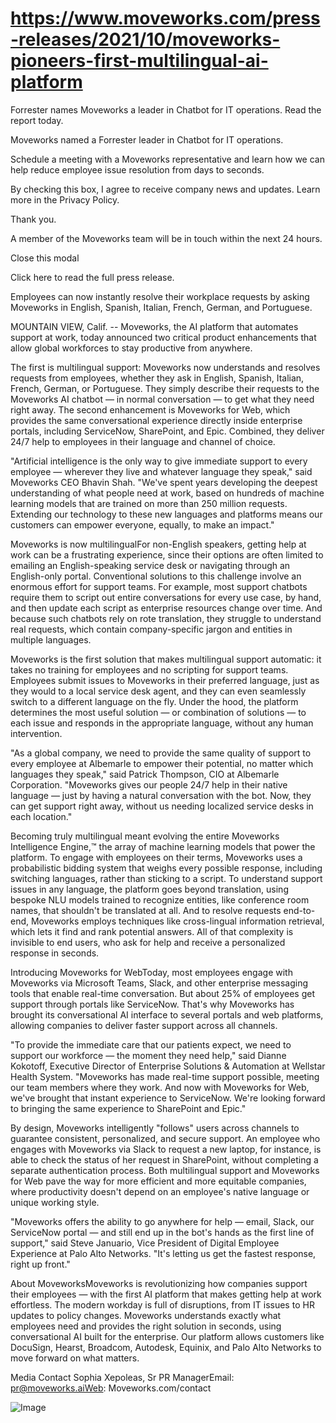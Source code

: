 # https://www.moveworks.com/press-releases/2021/10/moveworks-pioneers-first-multilingual-ai-platform

Forrester names Moveworks a leader in Chatbot for IT operations. Read the report today.

Moveworks named a Forrester leader in Chatbot for IT operations. 

Schedule a meeting with a Moveworks representative and learn how we can help reduce employee issue resolution from days to seconds.

By checking this box, I agree to receive company news and updates. Learn more in the Privacy Policy.

Thank you.

A member of the Moveworks team will be in touch within the next 24 hours.



  Close this modal
  


Click here to read the full press release.

Employees can now instantly resolve their workplace requests by asking Moveworks in English, Spanish, Italian, French, German, and Portuguese.

MOUNTAIN VIEW, Calif. -- Moveworks, the AI platform that automates support at work, today announced two critical product enhancements that allow global workforces to stay productive from anywhere.

The first is multilingual support: Moveworks now understands and resolves requests from employees, whether they ask in English, Spanish, Italian, French, German, or Portuguese. They simply describe their requests to the Moveworks AI chatbot — in normal conversation — to get what they need right away. The second enhancement is Moveworks for Web, which provides the same conversational experience directly inside enterprise portals, including ServiceNow, SharePoint, and Epic. Combined, they deliver 24/7 help to employees in their language and channel of choice.

"Artificial intelligence is the only way to give immediate support to every employee — wherever they live and whatever language they speak," said Moveworks CEO Bhavin Shah. "We've spent years developing the deepest understanding of what people need at work, based on hundreds of machine learning models that are trained on more than 250 million requests. Extending our technology to these new languages and platforms means our customers can empower everyone, equally, to make an impact."

Moveworks is now multilingualFor non-English speakers, getting help at work can be a frustrating experience, since their options are often limited to emailing an English-speaking service desk or navigating through an English-only portal. Conventional solutions to this challenge involve an enormous effort for support teams. For example, most support chatbots require them to script out entire conversations for every use case, by hand, and then update each script as enterprise resources change over time. And because such chatbots rely on rote translation, they struggle to understand real requests, which contain company-specific jargon and entities in multiple languages.

Moveworks is the first solution that makes multilingual support automatic: it takes no training for employees and no scripting for support teams. Employees submit issues to Moveworks in their preferred language, just as they would to a local service desk agent, and they can even seamlessly switch to a different language on the fly. Under the hood, the platform determines the most useful solution — or combination of solutions — to each issue and responds in the appropriate language, without any human intervention.

"As a global company, we need to provide the same quality of support to every employee at Albemarle to empower their potential, no matter which languages they speak," said Patrick Thompson, CIO at Albemarle Corporation. "Moveworks gives our people 24/7 help in their native language — just by having a natural conversation with the bot. Now, they can get support right away, without us needing localized service desks in each location."

Becoming truly multilingual meant evolving the entire Moveworks Intelligence Engine,™ the array of machine learning models that power the platform. To engage with employees on their terms, Moveworks uses a probabilistic bidding system that weighs every possible response, including switching languages, rather than sticking to a script. To understand support issues in any language, the platform goes beyond translation, using bespoke NLU models trained to recognize entities, like conference room names, that shouldn't be translated at all. And to resolve requests end-to-end, Moveworks employs techniques like cross-lingual information retrieval, which lets it find and rank potential answers. All of that complexity is invisible to end users, who ask for help and receive a personalized response in seconds.

Introducing Moveworks for WebToday, most employees engage with Moveworks via Microsoft Teams, Slack, and other enterprise messaging tools that enable real-time conversation. But about 25% of employees get support through portals like ServiceNow. That's why Moveworks has brought its conversational AI interface to several portals and web platforms, allowing companies to deliver faster support across all channels.

"To provide the immediate care that our patients expect, we need to support our workforce — the moment they need help," said Dianne Kokotoff, Executive Director of Enterprise Solutions & Automation at Wellstar Health System. "Moveworks has made real-time support possible, meeting our team members where they work. And now with Moveworks for Web, we've brought that instant experience to ServiceNow. We're looking forward to bringing the same experience to SharePoint and Epic."

By design, Moveworks intelligently "follows" users across channels to guarantee consistent, personalized, and secure support. An employee who engages with Moveworks via Slack to request a new laptop, for instance, is able to check the status of her request in SharePoint, without completing a separate authentication process. Both multilingual support and Moveworks for Web pave the way for more efficient and more equitable companies, where productivity doesn't depend on an employee's native language or unique working style.

"Moveworks offers the ability to go anywhere for help — email, Slack, our ServiceNow portal — and still end up in the bot's hands as the first line of support," said Steve Januario, Vice President of Digital Employee Experience at Palo Alto Networks. "It's letting us get the fastest response, right up front."

About MoveworksMoveworks is revolutionizing how companies support their employees — with the first AI platform that makes getting help at work effortless. The modern workday is full of disruptions, from IT issues to HR updates to policy changes. Moveworks understands exactly what employees need and provides the right solution in seconds, using conversational AI built for the enterprise. Our platform allows customers like DocuSign, Hearst, Broadcom, Autodesk, Equinix, and Palo Alto Networks to move forward on what matters.

Media Contact Sophia Xepoleas, Sr PR ManagerEmail: pr@moveworks.aiWeb: Moveworks.com/contact 



![Image](https://www.moveworks.com/hubfs/img/site/qr-demo.png)
